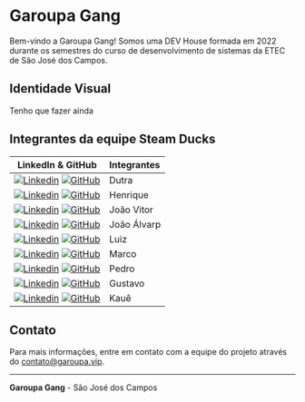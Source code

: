 # Garoupa Gang 

Bem-vindo a Garoupa Gang! Somos uma DEV House formada em 2022 durante os semestres do curso de desenvolvimento de sistemas da ETEC de São José dos Campos.

## Identidade Visual
Tenho que fazer ainda


## Integrantes da equipe Steam Ducks

<div align="left">

|                                                                                               LinkedIn & GitHub                                                                                               | Integrantes       | 
| :-----------------------------------------------------------------------------------------------------------------------------------------------------------------------------------------------------------------: | :---------------- |
| <a href="https://www.linkedin.com/in/" target="_blank"><img src="https://img.shields.io/badge/Linkedin-blue?style=flat-square&logo=Linkedin&logoColor=white" alt="Linkedin"></a> <a href="https://github.com/" target="_blank"><img src="https://img.shields.io/badge/GitHub-111217?style=flat-square&logo=github&logoColor=white" alt="GitHub"></a> | Dutra  |
| <a href="https://www.linkedin.com/in/" target="_blank"><img src="https://img.shields.io/badge/Linkedin-blue?style=flat-square&logo=Linkedin&logoColor=white" alt="Linkedin"></a> <a href="https://github.com/" target="_blank"><img src="https://img.shields.io/badge/GitHub-111217?style=flat-square&logo=github&logoColor=white" alt="GitHub"></a> | Henrique |
| <a href="https://www.linkedin.com/in/" target="_blank"><img src="https://img.shields.io/badge/Linkedin-blue?style=flat-square&logo=Linkedin&logoColor=white" alt="Linkedin"></a> <a href="https://github.com/" target="_blank"><img src="https://img.shields.io/badge/GitHub-111217?style=flat-square&logo=github&logoColor=white" alt="GitHub"></a> | João Vitor | 
| <a href="https://www.linkedin.com/in/" target="_blank"><img src="https://img.shields.io/badge/Linkedin-blue?style=flat-square&logo=Linkedin&logoColor=white" alt="Linkedin"></a> <a href="https://github.com/" target="_blank"><img src="https://img.shields.io/badge/GitHub-111217?style=flat-square&logo=github&logoColor=white" alt="GitHub"></a> | João Álvarp |
| <a href="https://www.linkedin.com/in/" target="_blank"><img src="https://img.shields.io/badge/Linkedin-blue?style=flat-square&logo=Linkedin&logoColor=white" alt="Linkedin"></a> <a href="https://github.com/" target="_blank"><img src="https://img.shields.io/badge/GitHub-111217?style=flat-square&logo=github&logoColor=white" alt="GitHub"></a> | Luiz | 
| <a href="https://www.linkedin.com/in/" target="_blank"><img src="https://img.shields.io/badge/Linkedin-blue?style=flat-square&logo=Linkedin&logoColor=white" alt="Linkedin"></a> <a href="https://github.com/" target="_blank"><img src="https://img.shields.io/badge/GitHub-111217?style=flat-square&logo=github&logoColor=white" alt="GitHub"></a> | Marco | 
| <a href="https://www.linkedin.com/in/" target="_blank"><img src="https://img.shields.io/badge/Linkedin-blue?style=flat-square&logo=Linkedin&logoColor=white" alt="Linkedin"></a> <a href="https://github.com/" target="_blank"><img src="https://img.shields.io/badge/GitHub-111217?style=flat-square&logo=github&logoColor=white" alt="GitHub"></a> | Pedro | 
| <a href="https://www.linkedin.com/in/" target="_blank"><img src="https://img.shields.io/badge/Linkedin-blue?style=flat-square&logo=Linkedin&logoColor=white" alt="Linkedin"></a> <a href="https://github.com/" target="_blank"><img src="https://img.shields.io/badge/GitHub-111217?style=flat-square&logo=github&logoColor=white" alt="GitHub"></a> | Gustavo | 
| <a href="https://www.linkedin.com/in/" target="_blank"><img src="https://img.shields.io/badge/Linkedin-blue?style=flat-square&logo=Linkedin&logoColor=white" alt="Linkedin"></a> <a href="https://github.com/" target="_blank"><img src="https://img.shields.io/badge/GitHub-111217?style=flat-square&logo=github&logoColor=white" alt="GitHub"></a> | Kauê | 

</div>

## Contato

Para mais informações, entre em contato com a equipe do projeto através do [contato@garoupa.vip](mailto:contato@garoupa.vip).

---

**Garoupa Gang** - São José dos Campos

